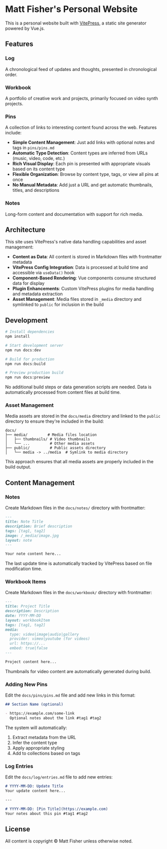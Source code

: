 # Matt Fisher's Personal Website

This is a personal website built with [VitePress](https://vitepress.dev/), a static site generator powered by Vue.js.

## Features

### Log

A chronological feed of updates and thoughts, presented in chronological order.

### Workbook

A portfolio of creative work and projects, primarily focused on video synth projects.

### Pins

A collection of links to interesting content found across the web. Features include:

- **Simple Content Management**: Just add links with optional notes and tags in `pins/pins.md`
- **Automatic Type Detection**: Content types are inferred from URLs (music, video, code, etc.)
- **Rich Visual Display**: Each pin is presented with appropriate visuals based on its content type
- **Flexible Organization**: Browse by content type, tags, or view all pins at once
- **No Manual Metadata**: Add just a URL and get automatic thumbnails, titles, and descriptions

### Notes

Long-form content and documentation with support for rich media.

## Architecture

This site uses VitePress's native data handling capabilities and asset management:

- **Content as Data**: All content is stored in Markdown files with frontmatter metadata
- **VitePress Config Integration**: Data is processed at build time and accessible via `useData()` hook
- **Component-Based Rendering**: Vue components consume structured data for display
- **Plugin Enhancements**: Custom VitePress plugins for media handling and metadata extraction
- **Asset Management**: Media files stored in `_media` directory and symlinked to `public` for inclusion in the build

## Development

```bash
# Install dependencies
npm install

# Start development server
npm run docs:dev

# Build for production
npm run docs:build

# Preview production build
npm run docs:preview
```

No additional build steps or data generation scripts are needed. Data is automatically processed from content files at build time.

### Asset Management

Media assets are stored in the `docs/media` directory and linked to the `public` directory to ensure they're included in the build:

```
docs/
├── media/         # Media files location
│   ├── thumbnails/ # Video thumbnails
│   └── ...         # Other media assets
├── public/         # Public assets directory
│   └── media -> ../media  # Symlink to media directory
```

This approach ensures that all media assets are properly included in the build output.

## Content Management

### Notes

Create Markdown files in the `docs/notes/` directory with frontmatter:

```markdown
---
title: Note Title
description: Brief description
tags: [tag1, tag2]
image: /_media/image.jpg
layout: note
---

Your note content here...
```

The last update time is automatically tracked by VitePress based on file modification time.

### Workbook Items

Create Markdown files in the `docs/workbook/` directory with frontmatter:

```markdown
---
title: Project Title
description: Description
date: YYYY-MM-DD
layout: workbookItem
tags: [tag1, tag2]
media:
  type: video|image|audio|gallery
  provider: vimeo|youtube (for videos)
  url: https://...
  embed: true|false
---

Project content here...
```

Thumbnails for video content are automatically generated during build.

### Adding New Pins

Edit the `docs/pins/pins.md` file and add new links in this format:

```markdown
## Section Name (optional)

- https://example.com/some-link
  Optional notes about the link #tag1 #tag2
```

The system will automatically:
1. Extract metadata from the URL
2. Infer the content type
3. Apply appropriate styling
4. Add to collections based on tags

### Log Entries

Edit the `docs/log/entries.md` file to add new entries:

```markdown
# YYYY-MM-DD: Update Title
Your update content here...

---

# YYYY-MM-DD: [Pin Title](https://example.com)
Your notes about this pin #tag1 #tag2
```

## License

All content is copyright © Matt Fisher unless otherwise noted.
